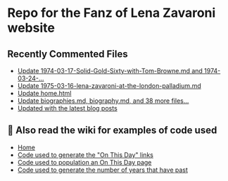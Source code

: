# Repo for the Fanz of Lena Zavaroni website

## Recently Commented Files
<!-- BLOG-POST-LIST:START -->
- [Update 1974-03-17-Solid-Gold-Sixty-with-Tom-Browne.md and 1974-03-24-…](https://github.com/FanzOfLenaZavaroni/fanzoflenazavaroni.github.io/commit/31b5359385dfedfa5d9c3a3ccd612e3927f27579)
- [Update 1975-03-16-lena-zavaroni-at-the-london-palladium.md](https://github.com/FanzOfLenaZavaroni/fanzoflenazavaroni.github.io/commit/96a0346b1abf2a52a7f6e44d025e09de44b9827f)
- [Update home.html](https://github.com/FanzOfLenaZavaroni/fanzoflenazavaroni.github.io/commit/4c959d2f5da3d798ce75b7a783966f633b2d21f0)
- [Update biographies.md, biography.md, and 38 more files...](https://github.com/FanzOfLenaZavaroni/fanzoflenazavaroni.github.io/commit/cede5d05f8d22c74da2fc1e279524737a145d42d)
- [Updated with the latest blog posts](https://github.com/FanzOfLenaZavaroni/fanzoflenazavaroni.github.io/commit/4e1479d10fcb246dce8d0b0a26e9b789ae2b5aed)
<!-- BLOG-POST-LIST:END -->

## :notebook: Also read the wiki for examples of code used
* [Home](https://github.com/FanzOfLenaZavaroni/fanzoflenazavaroni.github.io/wiki)
* [Code used to generate the "On This Day" links](https://github.com/FanzOfLenaZavaroni/fanzoflenazavaroni.github.io/wiki/On-This-Day-Code)
* [Code used to population an On This Day page](https://github.com/FanzOfLenaZavaroni/fanzoflenazavaroni.github.io/wiki/Code-used-to-population-an-On-This-Day-page)
* [Code used to generate the number of years that have past](https://github.com/FanzOfLenaZavaroni/fanzoflenazavaroni.github.io/wiki/Number-of-years-gone-by-code)
